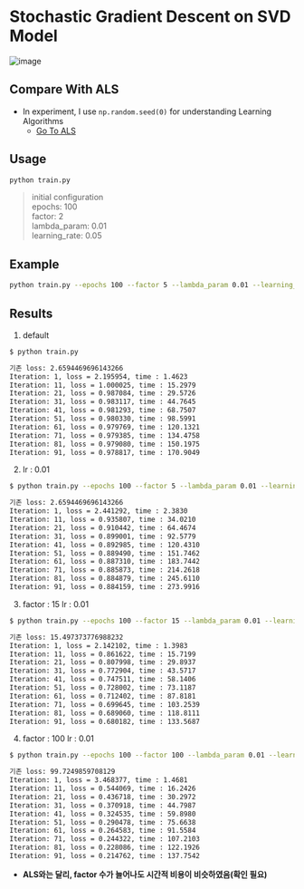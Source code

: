 # Stochastic Gradient Descent on SVD Model

![image](https://user-images.githubusercontent.com/28617444/126027877-992f50af-14be-4f55-a488-05124423c600.png)

## Compare With ALS

- In experiment, I use ```np.random.seed(0)``` for understanding Learning Algorithms
    - [Go To ALS](https://github.com/rlagywns0213/2021_Summer_Internship/tree/main/RecSys/ALS)

## Usage

```bash
python train.py
```

> initial configuration  
epochs: 100<br>
factor: 2<br>
lambda_param: 0.01<br>
learning_rate: 0.05


## Example  
```bash
python train.py --epochs 100 --factor 5 --lambda_param 0.01 --learning_rate 0.05
```

## Results

1. default

```bash
$ python train.py   

기존 loss: 2.6594469696143266
Iteration: 1, loss = 2.195954, time : 1.4623
Iteration: 11, loss = 1.000025, time : 15.2979
Iteration: 21, loss = 0.987084, time : 29.5726
Iteration: 31, loss = 0.983117, time : 44.7645
Iteration: 41, loss = 0.981293, time : 68.7507
Iteration: 51, loss = 0.980330, time : 98.5991
Iteration: 61, loss = 0.979769, time : 120.1321
Iteration: 71, loss = 0.979385, time : 134.4758
Iteration: 81, loss = 0.979080, time : 150.1975
Iteration: 91, loss = 0.978817, time : 170.9049
```
2. lr : 0.01
```bash
$ python train.py --epochs 100 --factor 5 --lambda_param 0.01 --learning_rate 0.01

기존 loss: 2.6594469696143266
Iteration: 1, loss = 2.441292, time : 2.3830
Iteration: 11, loss = 0.935807, time : 34.0210
Iteration: 21, loss = 0.910442, time : 64.4674
Iteration: 31, loss = 0.899001, time : 92.5779
Iteration: 41, loss = 0.892985, time : 120.4310
Iteration: 51, loss = 0.889490, time : 151.7462
Iteration: 61, loss = 0.887310, time : 183.7442
Iteration: 71, loss = 0.885873, time : 214.2618
Iteration: 81, loss = 0.884879, time : 245.6110
Iteration: 91, loss = 0.884159, time : 273.9916
```

3. factor : 15 lr : 0.01
```bash
$ python train.py --epochs 100 --factor 15 --lambda_param 0.01 --learning_rate 0.01

기존 loss: 15.497373776988232
Iteration: 1, loss = 2.142102, time : 1.3983
Iteration: 11, loss = 0.861622, time : 15.7199
Iteration: 21, loss = 0.807998, time : 29.8937
Iteration: 31, loss = 0.772904, time : 43.5717
Iteration: 41, loss = 0.747511, time : 58.1406
Iteration: 51, loss = 0.728002, time : 73.1187
Iteration: 61, loss = 0.712402, time : 87.8181
Iteration: 71, loss = 0.699645, time : 103.2539
Iteration: 81, loss = 0.689060, time : 118.8111
Iteration: 91, loss = 0.680182, time : 133.5687
```
4. factor : 100 lr : 0.01
```bash
$ python train.py --epochs 100 --factor 100 --lambda_param 0.01 --learning_rate 0.01

기존 loss: 99.7249859708129
Iteration: 1, loss = 3.468377, time : 1.4681
Iteration: 11, loss = 0.544069, time : 16.2426
Iteration: 21, loss = 0.436718, time : 30.2972
Iteration: 31, loss = 0.370918, time : 44.7987
Iteration: 41, loss = 0.324535, time : 59.8980
Iteration: 51, loss = 0.290478, time : 75.6638
Iteration: 61, loss = 0.264583, time : 91.5584
Iteration: 71, loss = 0.244322, time : 107.2103
Iteration: 81, loss = 0.228086, time : 122.1926
Iteration: 91, loss = 0.214762, time : 137.7542
```
- **ALS와는 달리, factor 수가 늘어나도 시간적 비용이 비슷하였음(확인 필요)**
